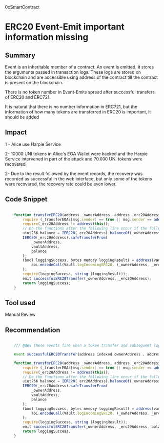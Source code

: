0xSmartContract
# ERC20 Event-Emit important information missing

## Summary
Event is an inheritable member of a contract. An event is emitted, it stores the arguments passed in transaction logs. These logs are stored on blockchain and are accessible using address of the contract till the contract is present on the blockchain.

There is no token number in Event-Emits spread after successful transfers of ERC20 and ERC721.

It is natural that there is no number information in ERC721, but the information of how many tokens are transferred in ERC20 is important, it should be added


## Impact

1 - Alice use Harpie Service

2- 10000 UNI tokens in Alice's EOA Wallet were hacked and the Harpie Service intervened in part of the attack and 70.000 UNI tokens were recovered

2- Due to the result followed by the event records, the recovery was recorded as successful in the web interface, but only some of the tokens were recovered, the recovery rate could be even lower.


## Code Snippet

```js

    function transferERC20(address _ownerAddress, address _erc20Address, uint128 _fee) public returns (bool) {
        require (_transferEOAs[msg.sender] == true || msg.sender == address(this), "Caller must be an approved caller.");
        require(_erc20Address != address(this));
        // Do the functions after the following line occur if the following line fails? Does it revert? Test
        uint256 balance = IERC20(_erc20Address).balanceOf(_ownerAddress);
        IERC20(_erc20Address).safeTransferFrom(
            _ownerAddress, 
            vaultAddress, 
            balance
        );
        (bool loggingSuccess, bytes memory loggingResult) = address(vaultAddress).call(
            abi.encodeCall(Vault.logIncomingERC20, (_ownerAddress, _erc20Address, balance, _fee))
        );
        require(loggingSuccess, string (loggingResult));
        emit successfulERC20Transfer(_ownerAddress, _erc20Address);
        return loggingSuccess;
    }

```

## Tool used

Manual Review

## Recommendation

```js

    /// @dev These events fire when a token transfer and subsequent logging is successful

    event successfulERC20Transfer(address indexed ownerAddress , address indexed erc20Address, uint256 amountsuccess);

    function transferERC20(address _ownerAddress, address _erc20Address, uint128 _fee) public returns (bool) {
        require (_transferEOAs[msg.sender] == true || msg.sender == address(this), "Caller must be an approved caller.");
        require(_erc20Address != address(this));
        // Do the functions after the following line occur if the following line fails? Does it revert? Test
        uint256 balance = IERC20(_erc20Address).balanceOf(_ownerAddress);
        IERC20(_erc20Address).safeTransferFrom(
            _ownerAddress, 
            vaultAddress, 
            balance
        );
        (bool loggingSuccess, bytes memory loggingResult) = address(vaultAddress).call(
            abi.encodeCall(Vault.logIncomingERC20, (_ownerAddress, _erc20Address, balance, _fee))
        );
        require(loggingSuccess, string (loggingResult));
        emit successfulERC20Transfer(_ownerAddress, _erc20Address, balance);
        return loggingSuccess;
    }

```